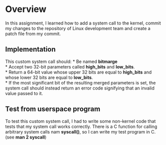 # Overview

In this assignment, I learned how to add a system call to the kernel, commit my changes to the repository of Linux development team  and create a patch file from my commit.

## Implementation
This custom system call should:
	* Be named **bitmarge** <br />
	* Accept two 32-bit parameters called **high_bits** and **low_bits**. <br />
	* Return a 64-bit value whose upper 32 bits are equal to **high_bits** and whose lower 32 bits are equal to **low_bits**. <br />
	* If the most significant bit of the resulting merged parameters is set, the system call should instead return an error code signifying that an invalid value passed to it. <br />

## Test from userspace program
To test this custom system call, I had to write some non-kernel code that tests that my system call works correctly. There is a C function for calling arbitrary system calls nam **syscall()**, so I can write my test program in C. (see **man 2 syscall**)

